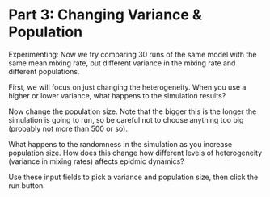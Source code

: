# Part 3: Changing Variance & Population

Experimenting: Now we try comparing 30 runs of the same model with the same mean mixing rate, but different variance in the mixing rate and different populations. 

First, we will focus on just changing the heterogeneity.  When you use a higher or lower variance, what happens to the simulation results?

Now change the population size. Note that the bigger this is the longer the simulation is going to run, so be careful not to choose anything too big (probably not more than 500 or so).

What happens to the randomness in the simulation as you increase population size. How does this change how different levels of heterogeneity (variance in mixing
rates) affects epidmic dynamics?

Use these input fields to pick a variance and population size, then click the run button.
